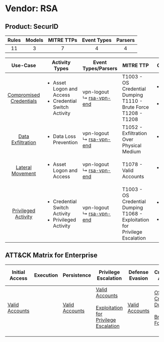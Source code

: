 Vendor: RSA
===========
Product: SecurID
----------------
| Rules | Models | MITRE TTPs | Event Types | Parsers |
|:-----:|:------:|:----------:|:-----------:|:-------:|
|  11   |   3    |     7      |      4      |    4    |

|                                 Use-Case                                  | Activity Types                                                              | Event Types/Parsers                                                          | MITRE TTP                                                                          | Content                                             |
|:-------------------------------------------------------------------------:| --------------------------------------------------------------------------- | ---------------------------------------------------------------------------- | ---------------------------------------------------------------------------------- | --------------------------------------------------- |
| [Compromised Credentials](../UseCases/usecase_compromised_credentials.md) | <ul><li>Asset Logon and Access</li><li>Credential Switch Activity</li></ul> |  vpn-logout<br> ↳ [rsa-vpn-end](../Parsers/parserContent_rsa-vpn-end.md)<br> | T1003 - OS Credential Dumping<br>T1110 - Brute Force<br>T1208 - T1208<br>          | <ul><li>7 Rules</li></ul><ul><li>2 Models</li></ul> |
|       [Data Exfiltration](../UseCases/usecase_data_exfiltration.md)       | <ul><li>Data Loss Prevention</li></ul>                                      |  vpn-logout<br> ↳ [rsa-vpn-end](../Parsers/parserContent_rsa-vpn-end.md)<br> | T1052 - Exfiltration Over Physical Medium<br>                                      | <ul><li>1 Rules</li></ul>                           |
|        [Lateral Movement](../UseCases/usecase_lateral_movement.md)        | <ul><li>Asset Logon and Access</li></ul>                                    |  vpn-logout<br> ↳ [rsa-vpn-end](../Parsers/parserContent_rsa-vpn-end.md)<br> | T1078 - Valid Accounts<br>                                                         | <ul><li>1 Rules</li></ul>                           |
|     [Privileged Activity](../UseCases/usecase_privileged_activity.md)     | <ul><li>Credential Switch Activity</li><li>Privileged Activity</li></ul>    |  vpn-logout<br> ↳ [rsa-vpn-end](../Parsers/parserContent_rsa-vpn-end.md)<br> | T1003 - OS Credential Dumping<br>T1068 - Exploitation for Privilege Escalation<br> | <ul><li>2 Rules</li></ul><ul><li>1 Models</li></ul> |

ATT&CK Matrix for Enterprise
----------------------------
| Initial Access                                                      | Execution | Persistence                                                         | Privilege Escalation                                                                                                                                          | Defense Evasion                                                     | Credential Access                                                                                                                          | Discovery | Lateral Movement | Collection | Command and Control | Exfiltration                                                                           | Impact |
| ------------------------------------------------------------------- | --------- | ------------------------------------------------------------------- | ------------------------------------------------------------------------------------------------------------------------------------------------------------- | ------------------------------------------------------------------- | ------------------------------------------------------------------------------------------------------------------------------------------ | --------- | ---------------- | ---------- | ------------------- | -------------------------------------------------------------------------------------- | ------ |
| [Valid Accounts](https://attack.mitre.org/techniques/T1078)<br><br> |           | [Valid Accounts](https://attack.mitre.org/techniques/T1078)<br><br> | [Valid Accounts](https://attack.mitre.org/techniques/T1078)<br><br>[Exploitation for Privilege Escalation](https://attack.mitre.org/techniques/T1068)<br><br> | [Valid Accounts](https://attack.mitre.org/techniques/T1078)<br><br> | [OS Credential Dumping](https://attack.mitre.org/techniques/T1003)<br><br>[Brute Force](https://attack.mitre.org/techniques/T1110)<br><br> |           |                  |            |                     | [Exfiltration Over Physical Medium](https://attack.mitre.org/techniques/T1052)<br><br> |        |